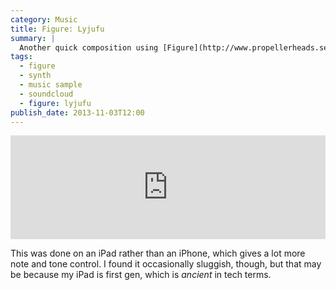```yaml
---
category: Music
title: Figure: Lyjufu
summary: |
  Another quick composition using [Figure](http://www.propellerheads.se/products/figure/).
tags: 
  - figure
  - synth
  - music sample
  - soundcloud
  - figure: lyjufu
publish_date: 2013-11-03T12:00
---
```


<iframe width="100%" height="166" scrolling="no" frameborder="no" src="https://w.soundcloud.com/player/?url=https%3A//api.soundcloud.com/tracks/118245245"></iframe>

This was done on an iPad rather than an iPhone, which gives a lot more note and tone control. I found it occasionally sluggish, though, but that may be because my iPad is first gen, which is *ancient* in tech terms.
